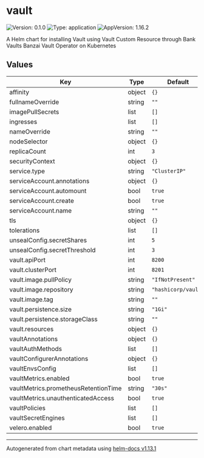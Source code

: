 # vault

![Version: 0.1.0](https://img.shields.io/badge/Version-0.1.0-informational?style=flat-square) ![Type: application](https://img.shields.io/badge/Type-application-informational?style=flat-square) ![AppVersion: 1.16.2](https://img.shields.io/badge/AppVersion-1.16.2-informational?style=flat-square)

A Helm chart for installing Vault using Vault Custom Resource through Bank Vaults Banzai Vault Operator on Kubernetes

## Values

| Key | Type | Default | Description |
|-----|------|---------|-------------|
| affinity | object | `{}` |  |
| fullnameOverride | string | `""` |  |
| imagePullSecrets | list | `[]` |  |
| ingresses | list | `[]` |  |
| nameOverride | string | `""` |  |
| nodeSelector | object | `{}` |  |
| replicaCount | int | `3` |  |
| securityContext | object | `{}` |  |
| service.type | string | `"ClusterIP"` |  |
| serviceAccount.annotations | object | `{}` |  |
| serviceAccount.automount | bool | `true` |  |
| serviceAccount.create | bool | `true` |  |
| serviceAccount.name | string | `""` |  |
| tls | object | `{}` |  |
| tolerations | list | `[]` |  |
| unsealConfig.secretShares | int | `5` |  |
| unsealConfig.secretThreshold | int | `3` |  |
| vault.apiPort | int | `8200` |  |
| vault.clusterPort | int | `8201` |  |
| vault.image.pullPolicy | string | `"IfNotPresent"` |  |
| vault.image.repository | string | `"hashicorp/vault"` |  |
| vault.image.tag | string | `""` |  |
| vault.persistence.size | string | `"1Gi"` |  |
| vault.persistence.storageClass | string | `""` |  |
| vault.resources | object | `{}` |  |
| vaultAnnotations | object | `{}` |  |
| vaultAuthMethods | list | `[]` |  |
| vaultConfigurerAnnotations | object | `{}` |  |
| vaultEnvsConfig | list | `[]` |  |
| vaultMetrics.enabled | bool | `true` |  |
| vaultMetrics.prometheusRetentionTime | string | `"30s"` |  |
| vaultMetrics.unauthenticatedAccess | bool | `true` |  |
| vaultPolicies | list | `[]` |  |
| vaultSecretEngines | list | `[]` |  |
| velero.enabled | bool | `true` |  |

----------------------------------------------
Autogenerated from chart metadata using [helm-docs v1.13.1](https://github.com/norwoodj/helm-docs/releases/v1.13.1)
